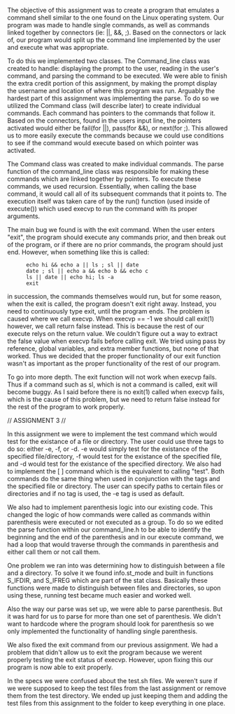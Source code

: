   The objective of this assignment was to create a program that emulates 
a command shell similar to the one found on the Linux operating system.
Our program was made to handle single commands, as well as commands linked
together by connectors (ie: ||, &&, ;). Based on the connectors or lack of,
our program would split up the command line implemented by the user and
execute what was appropriate. 
  
  To do this we implemented two classes. The Command_line class was created
to handle: displaying the prompt to the user, reading in the user's command,
and parsing the command to be executed. We were able to finish the extra
credit portion of this assignment, by making the prompt display the username
and location of where this program was run. Arguably the hardest part of
this assignment was implementing the parse. To do so we utilized the Command
class (will describe later) to create individual commands. Each command has
pointers to the commands that follow it. Based on the connectors, found in
the users input line, the pointers activated would either be fail(for ||),
pass(for &&), or next(for ;). This allowed us to more easily execute the 
commands because we could use conditions to see if the command would execute
based on which pointer was activated.
  
  The Command class was created to make individual commands. The parse
function of the command_line class was responsible for making these commands
which are linked together by pointers. To execute these commands, we used 
recursion. Essentially, when calling the base command, it would call all 
of its subsequent commands that it points to. The execution itself was taken
care of by the run() function (used inside of execute()) which used execvp 
to run the command with its proper arguments.
  
  The main bug we found is with the exit command. When the user enters
"exit", the program should execute any commands prior, and then break out
of the program, or if there are no prior commands, the program should just
end. However, when something like this is called:

          echo hi && echo a || ls ; sl || date
          date ; sl || echo a && echo b && echo c
          ls || date || echo hi; ls -a
          exit

in succession, the commands themselves would run, but for some reason,
when the exit is called, the program doesn't exit right away. Instead,
you need to continuously type exit, until the program ends. The problem
is caused where we call execvp. When execvp == -1 we should call exit(1)
however, we call return false instead. This is because the rest of our
execute relys on the return value. We couldn't figure out a way to extract
the false value when execvp fails before calling exit. We tried using
pass by reference, global variables, and extra member functions, but
none of that worked. Thus we decided that the proper functionality of our
exit function wasn't as important as the proper functionality of the rest
of our program.

  To go into more depth. The exit function will not work when execvp fails.
Thus if a command such as sl, which is not a command is called, exit will
become buggy. As I said before there is no exit(1) called when execvp fails,
which is the cause of this problem, but we need to return false instead for
the rest of the program to work properly.

// ASSIGNMENT 3 //

  In this assignment we were to implement the test command which would test 
for the existance of a file or directory. The user could use three tags to
do so: either -e, -f, or -d. -e would simply test for the existance of the 
specified file/directory, -f would test for the existance of the specified
file, and -d would test for the existance of the specified directory. We also
had to implement the [ ] command which is the equivalent to calling "test".
Both commands do the same thing when used in conjunction with the tags and the
specified file or directory. The user can specify paths to certain files or 
directories and if no tag is used, the -e tag is used as default.

  We also had to implement parenthesis logic into our existing code. This
changed the logic of how commands were called as commands within parenthesis
were executed or not executed as a group. To do so we edited the parse function
within our command_line.h to be able to identify the beginning and the end of 
the parenthesis and in our execute command, we had a loop that would traverse 
through the commands in parenthesis and either call them or not call them.

  One problem we ran into was determining how to distinguish between a file
and a directory. To solve it we found info.st_mode and built in functions
S_IFDIR, and S_IFREG which are part of the stat class. Basically these functions
were made to distinguish between files and directories, so upon using these,
running test became much easier and worked well.

  Also the way our parse was set up, we were able to parse parenthesis. But it 
was hard for us to parse for more than one set of parenthesis. We didn't want to
hardcode where the program should look for parenthesis so we only implemented the
functionality of handling single parenthesis. 

  We also fixed the exit command from our previous assignment. We had a problem
that didn't allow us to exit the program because we werent properly testing the
exit status of execvp. However, upon fixing this our program is now able to exit
properly. 

  In the specs we were confused about the test.sh files. We weren't sure if we were
supposed to keep the test files from the last assignment or remove them from the 
test directory. We ended up just keeping them and adding the test files from this
assignment to the folder to keep everything in one place. 

